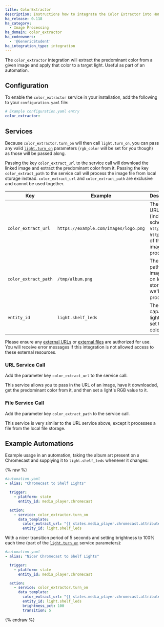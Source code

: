 ```yaml
---
title: ColorExtractor
description: Instructions how to integrate the Color Extractor into Home Assistant.
ha_release: 0.118
ha_category:
  - Image Processing
ha_domain: color_extractor
ha_codeowners:
  - '@GenericStudent'
ha_integration_type: integration
---
```


The `color_extractor` integration will extract the predominant color from a given image and apply that color to a target light.
Useful as part of an automation.

## Configuration

To enable the `color_extractor` service in your installation, add the following to your `configuration.yaml` file:

```yaml
# Example configuration.yaml entry
color_extractor:
```

## Services

Because `color_extractor.turn_on` will then call `light.turn_on`, you can pass any valid [`light.turn_on`](/integrations/light#service-lightturn_on) parameters (`rgb_color` will be set for you though) as those will be passed along.

Passing the key `color_extract_url` to the service call will download the linked image and extract the predominant color from it. Passing the key `color_extract_path` to the service call will process the image file from local storage instead. `color_extract_url` and `color_extract_path` are exclusive and cannot be used together.

|Key                  | Example                               | Description                                                                   |
|---------------------|---------------------------------------|-------------------------------------------------------------------------------|
|`color_extract_url`  | `https://example.com/images/logo.png` | The full URL (including schema, `http://`, `https://`) of the image to process|
|`color_extract_path` | `/tmp/album.png`                      | The full path to the image file on local storage we'll process                |
|`entity_id`          | `light.shelf_leds`                    | The RGB capable light we'll set the color of                                  |

<div class="note">
  
  Please ensure any [external URLs](/docs/configuration/basic/#allowlist_external_urls) or [external files](/docs/configuration/basic/#allowlist_external_dirs) are authorized for use. You will receive error messages if this integration is not allowed access to these external resources.
  
</div>

### URL Service Call

Add the parameter key `color_extract_url` to the service call.

This service allows you to pass in the URL of an image, have it downloaded, get the predominant color from it, and then set a light's RGB value to it.

### File Service Call

Add the parameter key `color_extract_path` to the service call.

This service is very similar to the URL service above, except it processes a file from the local file storage.

## Example Automations

Example usage in an automation, taking the album art present on a Chromecast and supplying it to `light.shelf_leds` whenever it changes:

{% raw %}

```yaml
#automation.yaml
- alias: "Chromecast to Shelf Lights"

  trigger:
    - platform: state
      entity_id: media_player.chromecast

  action:
    - service: color_extractor.turn_on
      data_template:
        color_extract_url: "{{ states.media_player.chromecast.attributes.entity_picture }}"
        entity_id: light.shelf_leds
```

With a nicer transition period of 5 seconds and setting brightness to 100% each time (part of the [`light.turn_on`](/integrations/light#service-lightturn_on) service parameters):

```yaml
#automation.yaml
- alias: "Nicer Chromecast to Shelf Lights"

  trigger:
    - platform: state
      entity_id: media_player.chromecast

  action:
    - service: color_extractor.turn_on
      data_template:
        color_extract_url: "{{ states.media_player.chromecast.attributes.entity_picture }}"
        entity_id: light.shelf_leds
        brightness_pct: 100
        transition: 5
```

{% endraw %}
